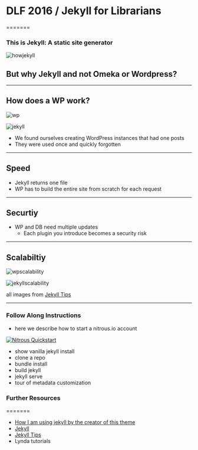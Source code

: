 # DLF 2016 / Jekyll for Librarians
=======

### This is Jekyll: A static site generator

[howjekyll]: http://d1qmdf3vop2l07.cloudfront.net/cantaloupe-spoonbill.cloudvent.net/compressed/3947bc933f2b9716c7d423c1327f8409.png

![howjekyll]



## But why Jekyll and not Omeka or Wordpress?


---


## How does a WP work? 

[wp]: http://d1qmdf3vop2l07.cloudfront.net/cantaloupe-spoonbill.cloudvent.net/compressed/3d7af8e48dd6e52178e83178483f8184.png

![wp]

[jekyll]: http://d1qmdf3vop2l07.cloudfront.net/cantaloupe-spoonbill.cloudvent.net/compressed/5ccb5dcae4bc636c52f8b350968ec7e5.png

![jekyll]

- We found ourselves creating WordPress instances that had one posts
- They were used once and quickly forgotten


---
## Speed

- Jekyll returns one file
- WP has to build the entire site from scratch for each request


---
## Securtiy

- WP and DB need multiple updates
	- Each plugin you introduce becomes a security risk

---
## Scalabiltiy 

[wpscalability]: http://d1qmdf3vop2l07.cloudfront.net/cantaloupe-spoonbill.cloudvent.net/compressed/19db013c8196ab4a319039a071416840.png
![wpscalability]

[jekyllscalability]: http://d1qmdf3vop2l07.cloudfront.net/cantaloupe-spoonbill.cloudvent.net/compressed/24ec735f0b8e19a0aeb459b343180f67.png
![jekyllscalability]

all images from [Jekyll Tips](http://jekyll.tips/)

---
### Follow Along Instructions

- here we describe how to start a nitrous.io account

[![Nitrous Quickstart](https://nitrous-image-icons.s3.amazonaws.com/quickstart.svg)](https://www.nitrous.io/quickstart?repo=https%3A%2F%2Fgithub.com%2Fswat-ds%2Fjekyll-for-librarians)

- show vanilla jekyll install
- clone a repo
- bundle install
- build jekyll
- jekyll serve
- tour of metadata customization

### Further Resources
=======
- [How I am using jekyll by the creator of this theme](https://mademistakes.com/articles/using-jekyll-2016/)
- [Jekyll](https://jekyllrb.com/)
- [Jekyll Tips](http://jekyll.tips/)
- Lynda tutorials
